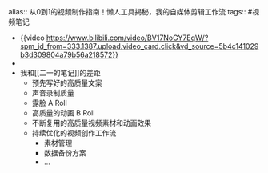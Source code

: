 alias:: 从0到1的视频制作指南！懒人工具揭秘，我的自媒体剪辑工作流
tags:: #视频笔记

- {{video https://www.bilibili.com/video/BV17NoGY7EqW/?spm_id_from=333.1387.upload.video_card.click&vd_source=5b4c141029b3d309804a79b56a218572}}
-
- 我和[[二一的笔记]]的差距
	- 预先写好的高质量文案
	- 声音录制质量
	- 露脸 A Roll
	- 高质量的动画 B Roll
	- 不断复用的高质量视频素材和动画效果
	- 持续优化的视频创作工作流
		- 素材管理
		- 数据备份方案
		- ...